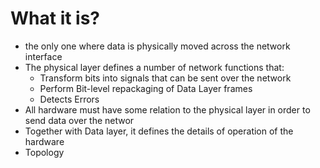#                  What it is?

- the only one where data is physically moved across the network interface
- The physical layer defines a number of network functions that:
    - Transform bits into signals that can be sent over the network
    - Perform Bit-level repackaging of Data Layer frames
    - Detects Errors
- All hardware must have some relation to the physical layer in order to send data over the networ
- Together with Data layer, it defines the details of operation of the hardware
- Topology